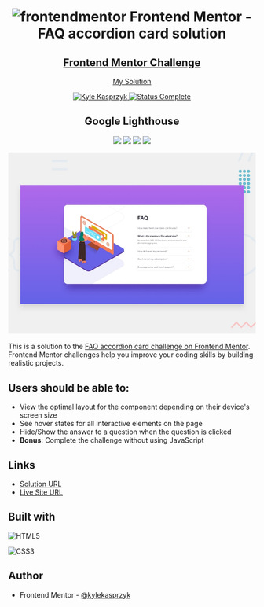 <div align="center">
  <h1>
    <img src="https://www.frontendmentor.io/static/images/logo-mobile.svg" alt="frontendmentor"> Frontend Mentor - FAQ accordion card solution
  </h1>
  <h2>
    <a href="https://www.frontendmentor.io/challenges/faq-accordion-card-XlyjD0Oam"><strong>Frontend Mentor Challenge</strong></a>
  </h2>
  <p>
    <a href="#">My Solution</a>
  </p>
</div>

<!-- bagdes -->
<div align="center">
  <!-- profile -->
  <a href="https://www.frontendmentor.io/profile/kylekasprzyk">
    <img src="https://img.shields.io/badge/Profile-Kyle%20Kasprzyk-blue" alt="Kyle Kasprzyk">
  </a>
  <!-- status -->
  <a href="#">
    <img src="https://img.shields.io/badge/Status-Complete-brightgreen" alt="Status Complete">
  </a>
  
  ## Google Lighthouse
  ![](https://img.shields.io/badge/Performance-100%25-brightgreen)
  ![](https://img.shields.io/badge/Accessibility-100%25-brightgreen)
  ![](https://img.shields.io/badge/Best%20Practices-100%25-brightgreen)
  ![](https://img.shields.io/badge/SEO-100%25-brightgreen)
</div>

![](./assets//design/desktop-preview.jpg)

This is a solution to the [FAQ accordion card challenge on Frontend Mentor](https://www.frontendmentor.io/challenges/faq-accordion-card-XlyjD0Oam). Frontend Mentor challenges help you improve your coding skills by building realistic projects. 

## Users should be able to:

- View the optimal layout for the component depending on their device's screen size
- See hover states for all interactive elements on the page
- Hide/Show the answer to a question when the question is clicked
- **Bonus**: Complete the challenge without using JavaScript

## Links

- [Solution URL](#)
- [Live Site URL](#)

## Built with

![HTML5](https://img.shields.io/badge/html5-%23E34F26.svg?style=plastic&logo=html5&logoColor=white)

![CSS3](https://img.shields.io/badge/css3-%231572B6.svg?style=plastic&logo=css3&logoColor=white)

## Author

- Frontend Mentor - [@kylekasprzyk](https://www.frontendmentor.io/profile/kylekasprzyk)